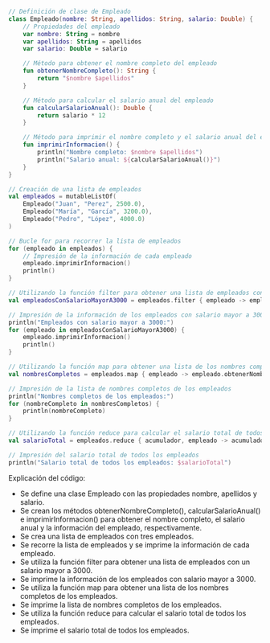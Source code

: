 ```kotlin
// Definición de clase de Empleado
class Empleado(nombre: String, apellidos: String, salario: Double) {
    // Propiedades del empleado
    var nombre: String = nombre
    var apellidos: String = apellidos
    var salario: Double = salario

    // Método para obtener el nombre completo del empleado
    fun obtenerNombreCompleto(): String {
        return "$nombre $apellidos"
    }

    // Método para calcular el salario anual del empleado
    fun calcularSalarioAnual(): Double {
        return salario * 12
    }

    // Método para imprimir el nombre completo y el salario anual del empleado
    fun imprimirInformacion() {
        println("Nombre completo: $nombre $apellidos")
        println("Salario anual: ${calcularSalarioAnual()}")
    }
}

// Creación de una lista de empleados
val empleados = mutableListOf(
    Empleado("Juan", "Perez", 2500.0),
    Empleado("María", "García", 3200.0),
    Empleado("Pedro", "López", 4000.0)
)

// Bucle for para recorrer la lista de empleados
for (empleado in empleados) {
    // Impresión de la información de cada empleado
    empleado.imprimirInformacion()
    println()
}

// Utilizando la función filter para obtener una lista de empleados con un salario mayor a 3000
val empleadosConSalarioMayorA3000 = empleados.filter { empleado -> empleado.salario > 3000.0 }

// Impresión de la información de los empleados con salario mayor a 3000
println("Empleados con salario mayor a 3000:")
for (empleado in empleadosConSalarioMayorA3000) {
    empleado.imprimirInformacion()
    println()
}

// Utilizando la función map para obtener una lista de los nombres completos de los empleados
val nombresCompletos = empleados.map { empleado -> empleado.obtenerNombreCompleto() }

// Impresión de la lista de nombres completos de los empleados
println("Nombres completos de los empleados:")
for (nombreCompleto in nombresCompletos) {
    println(nombreCompleto)
}

// Utilizando la función reduce para calcular el salario total de todos los empleados
val salarioTotal = empleados.reduce { acumulador, empleado -> acumulador + empleado.salario }

// Impresión del salario total de todos los empleados
println("Salario total de todos los empleados: $salarioTotal")
```

Explicación del código:

* Se define una clase Empleado con las propiedades nombre, apellidos y salario.
* Se crean los métodos obtenerNombreCompleto(), calcularSalarioAnual() e imprimirInformacion() para obtener el nombre completo, el salario anual y la información del empleado, respectivamente.
* Se crea una lista de empleados con tres empleados.
* Se recorre la lista de empleados y se imprime la información de cada empleado.
* Se utiliza la función filter para obtener una lista de empleados con un salario mayor a 3000.
* Se imprime la información de los empleados con salario mayor a 3000.
* Se utiliza la función map para obtener una lista de los nombres completos de los empleados.
* Se imprime la lista de nombres completos de los empleados.
* Se utiliza la función reduce para calcular el salario total de todos los empleados.
* Se imprime el salario total de todos los empleados.
